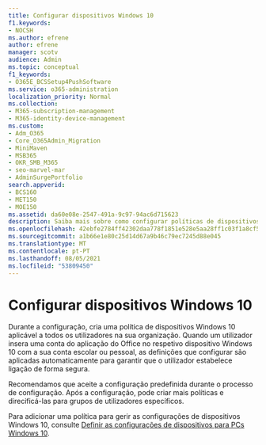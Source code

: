 ```yaml
---
title: Configurar dispositivos Windows 10
f1.keywords:
- NOCSH
ms.author: efrene
author: efrene
manager: scotv
audience: Admin
ms.topic: conceptual
f1_keywords:
- O365E_BCSSetup4PushSoftware
ms.service: o365-administration
localization_priority: Normal
ms.collection:
- M365-subscription-management
- M365-identity-device-management
ms.custom:
- Adm_O365
- Core_O365Admin_Migration
- MiniMaven
- MSB365
- OKR_SMB_M365
- seo-marvel-mar
- AdminSurgePortfolio
search.appverid:
- BCS160
- MET150
- MOE150
ms.assetid: da60e08e-2547-491a-9c97-94ac6d715623
description: Saiba mais sobre como configurar políticas de dispositivos Windows 10 que se aplicam a todos os utilizadores na sua organização, assegurando que se liguem de uma forma segura.
ms.openlocfilehash: 42ebfe2784ff42302daa778f1851e528e5aa28ff1c03f1a8cf5ff66b1afdfa4e
ms.sourcegitcommit: a1b66e1e80c25d14d67a9b46c79ec7245d88e045
ms.translationtype: MT
ms.contentlocale: pt-PT
ms.lasthandoff: 08/05/2021
ms.locfileid: "53809450"
---
```

# <a name="configure-windows-10-devices"></a>Configurar dispositivos Windows 10

Durante a configuração, cria uma política de dispositivos Windows 10 aplicável a todos os utilizadores na sua organização. Quando um utilizador insera uma conta do aplicação do Office no respetivo dispositivo Windows 10 com a sua conta escolar ou pessoal, as definições que configurar são aplicadas automaticamente para garantir que o utilizador estabelece ligação de forma segura.
  
Recomendamos que aceite a configuração predefinida durante o processo de configuração. Após a configuração, pode criar mais políticas e direcificá-las para grupos de utilizadores específicos.
  
Para adicionar uma política para gerir as configurações de dispositivos Windows 10, consulte [Definir as configurações de dispositivos para PCs Windows 10](protection-settings-for-windows-10-pcs.md).
  

